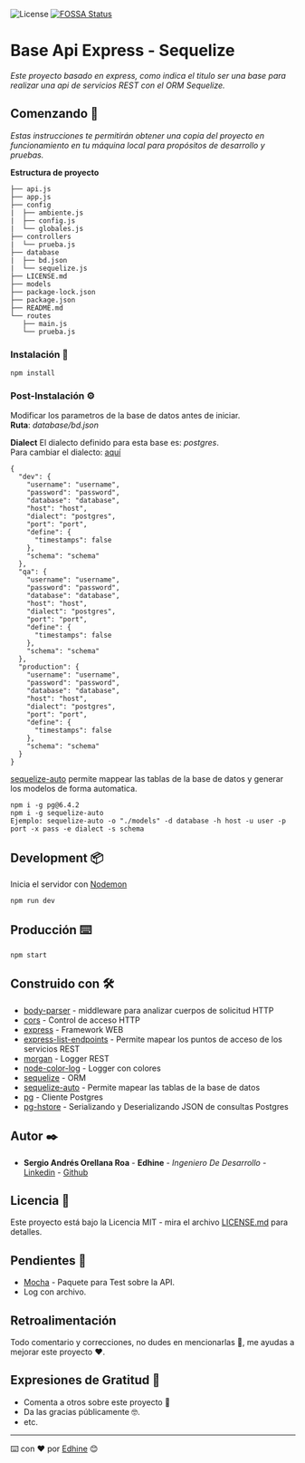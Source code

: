 ![License](https://img.shields.io/github/license/Edhine/base-api-express-sequelize)
[![FOSSA Status](https://app.fossa.com/api/projects/git%2Bgithub.com%2FEdhine%2Fbase-api-express-sequelize.svg?type=shield)](https://app.fossa.com/projects/git%2Bgithub.com%2FEdhine%2Fbase-api-express-sequelize?ref=badge_shield)

# Base Api Express - Sequelize

_Este proyecto basado en express, como indica el titulo ser una base para realizar una api de servicios REST con el ORM Sequelize._

## Comenzando 🚀

_Estas instrucciones te permitirán obtener una copia del proyecto en funcionamiento en tu máquina local para propósitos de desarrollo y pruebas._

**Estructura de proyecto**

```
├── api.js
├── app.js
├── config
|  ├── ambiente.js
|  ├── config.js
|  └── globales.js
├── controllers
|  └── prueba.js
├── database
|  ├── bd.json
|  └── sequelize.js
├── LICENSE.md
├── models
├── package-lock.json
├── package.json
├── README.md
└── routes
   ├── main.js
   └── prueba.js
```

### Instalación 🔧

```
npm install
```

### Post-Instalación ⚙️

Modificar los parametros de la base de datos antes de iniciar. <br />
**Ruta**: *database/bd.json*

**Dialect**
El dialecto definido para esta base es: *postgres*. <br />
Para cambiar el dialecto: [aquí](https://sequelize.org/master/manual/getting-started.html)

```
{
  "dev": {
    "username": "username",
    "password": "password",
    "database": "database",
    "host": "host",
    "dialect": "postgres",
    "port": "port",
    "define": {
      "timestamps": false
    },
    "schema": "schema"
  },
  "qa": {
    "username": "username",
    "password": "password",
    "database": "database",
    "host": "host",
    "dialect": "postgres",
    "port": "port",
    "define": {
      "timestamps": false
    },
    "schema": "schema"
  },
  "production": {
    "username": "username",
    "password": "password",
    "database": "database",
    "host": "host",
    "dialect": "postgres",
    "port": "port",
    "define": {
      "timestamps": false
    },
    "schema": "schema"
  }
}
```

[sequelize-auto](https://github.com/sequelize/sequelize-auto) permite mappear las tablas de la base de datos y generar los modelos de forma automatica.

```
npm i -g pg@6.4.2
npm i -g sequelize-auto
Ejemplo: sequelize-auto -o "./models" -d database -h host -u user -p port -x pass -e dialect -s schema
```

## Development 📦

Inicia el servidor con [Nodemon](https://www.npmjs.com/package/nodemon)

```
npm run dev
```

## Producción ⌨️

```
npm start
```

## Construido con 🛠️

* [body-parser](https://www.npmjs.com/package/body-parser) - middleware para analizar cuerpos de solicitud HTTP
* [cors](https://www.npmjs.com/package/cors) - Control de acceso HTTP
* [express](https://www.npmjs.com/package/express) - Framework WEB
* [express-list-endpoints](https://www.npmjs.com/package/express-list-endpoints) - Permite mapear los puntos de acceso de los servicios REST
* [morgan](https://www.npmjs.com/package/morgan) - Logger REST
* [node-color-log](https://www.npmjs.com/package/node-color-log) - Logger con colores
* [sequelize](https://www.npmjs.com/package/sequelize) - ORM
* [sequelize-auto](https://github.com/sequelize/sequelize-auto) - Permite mapear las tablas de la base de datos
* [pg](https://www.npmjs.com/package/pg) - Cliente Postgres
* [pg-hstore](https://www.npmjs.com/package/pg-hstore) - Serializando y Deserializando JSON de consultas Postgres

## Autor ✒️

* **Sergio Andrés Orellana Roa** - **Edhine** - *Ingeniero De Desarrollo* - [Linkedin](https://www.linkedin.com/in/sergio-andres-orellana-roa/) - [Github](https://github.com/Edhine)

## Licencia 📄

Este proyecto está bajo la Licencia MIT - mira el archivo [LICENSE.md](LICENSE.md) para detalles.

## Pendientes 📌

* [Mocha](https://www.npmjs.com/package/mocha) - Paquete para Test sobre la API.
* Log con archivo.

## Retroalimentación

Todo comentario y correcciones, no dudes en mencionarlas 📢, me ayudas a mejorar este proyecto ❤.

## Expresiones de Gratitud 🎁

* Comenta a otros sobre este proyecto 📢
* Da las gracias públicamente 🤓.
* etc.

---
⌨️ con ❤️ por [Edhine](https://github.com/Edhine) 😊
